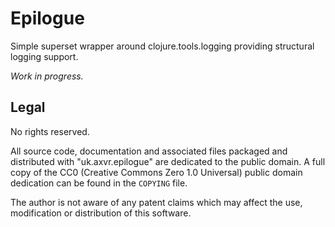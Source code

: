 # Epilogue

Simple superset wrapper around clojure.tools.logging providing structural logging support.

_Work in progress._


## Legal

No rights reserved.

All source code, documentation and associated files packaged and distributed
with "uk.axvr.epilogue" are dedicated to the public domain. A full copy of the
CC0 (Creative Commons Zero 1.0 Universal) public domain dedication can be found
in the `COPYING` file.

The author is not aware of any patent claims which may affect the use,
modification or distribution of this software.
